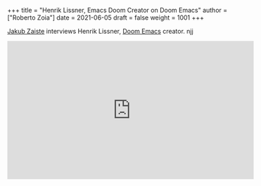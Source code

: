+++
title = "Henrik Lissner, Emacs Doom Creator on Doom Emacs"
author = ["Roberto Zoia"]
date = 2021-06-05
draft = false
weight = 1001
+++

[Jakub Zaiste](https://zaiste.net/) interviews Henrik Lissner, [Doom Emacs](https://github.com/hlissner/doom-emacs) creator. njj

<iframe width="560" height="315" src="https://www.youtube-nocookie.com/embed/LKegZI9vWUU" title="YouTube video player" frameborder="0" allow="accelerometer; autoplay; clipboard-write; encrypted-media; gyroscope; picture-in-picture" allowfullscreen></iframe>
